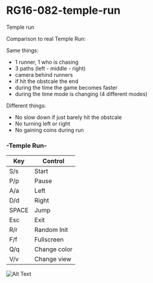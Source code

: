 # RG16-082-temple-run
Temple run

Comparison to real Temple Run:


Same things:
- 1 runner, 1 who is chasing
- 3 paths (left - middle - right) 
- camera behind runners
- if hit the obstcale the end
- during the time the game becomes faster
- during the time mode is changing (4 different modes)


Different things:
- No slow down if just barely hit the obstcale
- No turning left or right
- No gaining coins during run


### -Temple Run-
|Key	|Control 		|
|-------|---------------|
|S/s    |   Start		|
|P/p    |   Pause		|
|A/a    |   Left		|
|D/d    |   Right		|
|SPACE  |   Jump		|
|Esc    |   Exit		|
|R/r    |   Random Init	|
|F/f    |   Fullscreen	|
|Q/q	|   Change color|
|V/v	|   Change view	|

![Alt Text](https://github.com/MATF-RG16/RG16-082-temple-run/blob/master/gameplay.gif?raw=true)